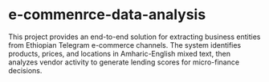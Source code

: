 # e-commenrce-data-analysis
This project provides an end-to-end solution for extracting business entities from Ethiopian Telegram e-commerce channels. The system identifies products, prices, and locations in Amharic-English mixed text, then analyzes vendor activity to generate lending scores for micro-finance decisions.
